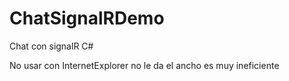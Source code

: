 # ChatSignalRDemo
Chat con signalR C#

No usar con InternetExplorer no le da el ancho es muy ineficiente


